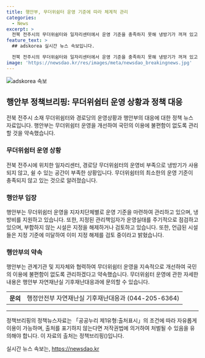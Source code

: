 ```yaml
---
title: 행안부, 무더위쉼터 운영 기준에 따라 체계적 관리
categories:
  - News
excerpt: >
  전북 전주시의 무더위쉼터와 일자리센터에서 운영 기준을 충족하지 못해 냉방기가 꺼져 있고 쉼터가 불편한 상황이 지적되었다. 행안부는 무더위쉼터 운영을 지속적으로 개선하고 국민의 이용에 불편함이 없도록 관리할 계획이라고 밝혔다. 현재 두 시설은 운영 기준에 미달하여 무더위쉼터 지정 해제나 검토 중이며, 행정안전부 자연재난실 기후재난대응과로 문의할 수 있다고 한다. (정책브리핑 자료 출처: www.korea.kr)
feature_text: >
  ## adskorea 실시간 뉴스 속보입니다.

  전북 전주시의 무더위쉼터와 일자리센터에서 운영 기준을 충족하지 못해 냉방기가 꺼져 있고 쉼터가 불편한 상황이 지적되었다. 행안부는 무더위쉼터 운영을 지속적으로 개선하고 국민의 이용에 불편함이 없도록 관리할 계획이라고 밝혔다. 현재 두 시설은 운영 기준에 미달하여 무더위쉼터 지정 해제나 검토 중이며, 행정안전부 자연재난실 기후재난대응과로 문의할 수 있다고 한다. (정책브리핑 자료 출처: www.korea.kr)
image: 'https://newsdao.kr/res/images/meta/newsdao_breakingnews.jpg'
---
```


<p><img src="https://newsdao.kr/res/images/meta/newsdao_breakingnews.jpg" alt="adskorea 속보" /></p>

<h2 data-ke-size="size26">행안부 정책브리핑: 무더위쉼터 운영 상황과 정책 대응</h2>

<p data-ke-size="size16">전북 전주시 소재 무더위쉼터와 경로당의 운영상황과 행안부의 대응에 대한 정책 뉴스 자료입니다. 행안부는 무더위쉼터 운영을 개선하여 국민의 이용에 불편함이 없도록 관리할 것을 약속했습니다.</p>

<h3>무더위쉼터 운영 상황</h3>

<p data-ke-size="size16">전북 전주시에 위치한 일자리센터, 경로당 무더위쉼터의 운영비 부족으로 냉방기가 사용되지 않고, 쉴 수 있는 공간이 부족한 상황입니다. 무더위쉼터의 최소한의 운영 기준이 충족되지 않고 있는 것으로 알려졌습니다.</p>

<h3>행안부 입장</h3>

<p data-ke-size="size16">행안부는 무더위쉼터 운영을 지자치단체별로 운영 기준을 마련하여 관리하고 있으며, 냉방비를 지원하고 있습니다. 또한, 지정된 관리책임자가 운영실태를 주기적으로 점검하고 있으며, 부합하지 않는 시설은 지정을 해제하거나 검토하고 있습니다. 또한, 언급된 시설들은 지정 기준에 미달하여 이미 지정 해제를 검토 중이라고 밝혔습니다.</p>

<h3>행안부의 약속</h3>

<p data-ke-size="size16">행안부는 관계기관 및 지자체와 협력하여 무더위쉼터 운영을 지속적으로 개선하여 국민의 이용에 불편함이 없도록 관리하겠다고 약속했습니다. 무더위쉼터 운영에 관한 자세한 내용은 행안부 자연재난실 기후재난대응과에 문의할 수 있습니다.</p>

<table>
    <tr>
        <th>문의</th>
        <td>행정안전부 자연재난실 기후재난대응과 (044-205-6364)</td>
    </tr>
</table>

<hr>

<p data-ke-size="size16">정책브리핑의 정책뉴스자료는 「공공누리 제1유형:출처표시」의 조건에 따라 자유롭게 이용이 가능하며, 출처를 표기하지 않는다면 저작권법에 의거하여 처벌될 수 있음을 유의해야 합니다. 이 자료의 출처는 정책브리핑()입니다.</p>
실시간 뉴스 속보는, <a href="https://newsdao.kr" rel="dofollow">https://newsdao.kr</a>


